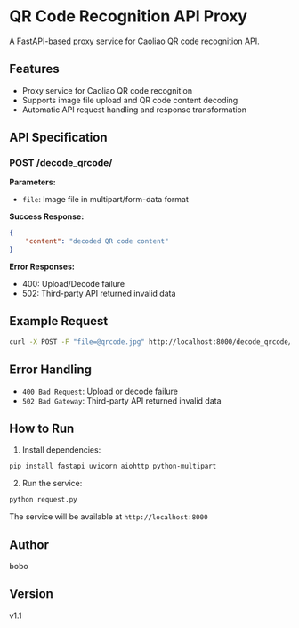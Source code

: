 # QR Code Recognition API Proxy

A FastAPI-based proxy service for Caoliao QR code recognition API.

## Features

- Proxy service for Caoliao QR code recognition
- Supports image file upload and QR code content decoding
- Automatic API request handling and response transformation

## API Specification

### POST /decode_qrcode/

**Parameters:**
- `file`: Image file in multipart/form-data format

**Success Response:**
```json
{
    "content": "decoded QR code content"
}
```

**Error Responses:**
- 400: Upload/Decode failure
- 502: Third-party API returned invalid data

## Example Request

```bash
curl -X POST -F "file=@qrcode.jpg" http://localhost:8000/decode_qrcode/
```

## Error Handling

- `400 Bad Request`: Upload or decode failure
- `502 Bad Gateway`: Third-party API returned invalid data

## How to Run

1. Install dependencies:
```bash
pip install fastapi uvicorn aiohttp python-multipart
```

2. Run the service:
```bash
python request.py
```

The service will be available at `http://localhost:8000`

## Author
bobo

## Version
v1.1
